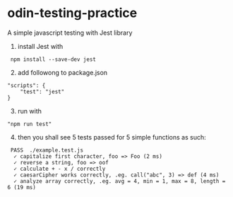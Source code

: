 # odin-testing-practice
A simple javascript testing with Jest library


1. install Jest  with
```
 npm install --save-dev jest 
```
2. add followong to package.json
```
"scripts": {
    "test": "jest"
} 
```
3. run with 
```
"npm run test"
```  
4. then you shall see 5 tests passed for 5 simple functions as such:

```
 PASS  ./example.test.js
  ✓ capitalize first character, foo => Foo (2 ms)
  ✓ reverse a string, foo => oof
  ✓ calculate + - x / correctly
  ✓ caesarCipher works correctly, .eg. call("abc", 3) => def (4 ms)
  ✓ analyze array correctly, .eg. avg = 4, min = 1, max = 8, length = 6 (19 ms)
```